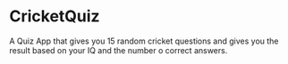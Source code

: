 # CricketQuiz
A Quiz App that gives you 15 random cricket questions and gives you the result based on your IQ and the number o correct answers.
